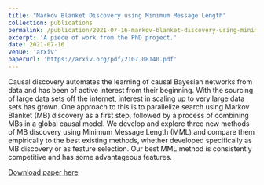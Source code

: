 ```yaml
---
title: "Markov Blanket Discovery using Minimum Message Length"
collection: publications
permalink: /publication/2021-07-16-markov-blanket-discovery-using-minimum-message-length
excerpt: 'A piece of work from the PhD project.'
date: 2021-07-16
venue: 'arxiv'
paperurl: 'https://arxiv.org/pdf/2107.08140.pdf'
---
```

Causal discovery automates the learning of causal Bayesian networks from data and has been of active interest from their beginning. With the sourcing of large data sets off the internet, interest in scaling up to very large data sets has grown. One approach to this is to parallelize search using Markov Blanket (MB) discovery as a first step, followed by a process of combining MBs in a global causal model. We develop and explore three new methods of MB discovery using Minimum Message Length (MML) and compare them empirically to the best existing methods, whether developed specifically as MB discovery or as feature selection. Our best MML method is consistently competitive and has some advantageous features.

[Download paper here](https://arxiv.org/pdf/2107.08140.pdf)

